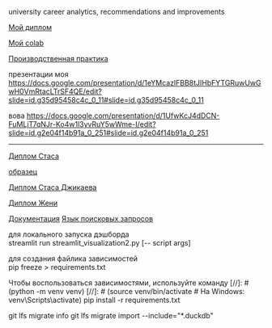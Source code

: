 university career analytics, recommendations and improvements

[Мой диплом](https://docs.google.com/document/d/1JUV-51H1DrZ6TD4kxBC_keaYbhXPaIOPpTovFzjyvME/edit?usp=sharing)

[Мой colab](https://colab.research.google.com/drive/1U28eC46rhrfeXp8LdPB7ikzGLEe3H94Z#scrollTo=HQUjZeVfwvWp)

[Производственная практика](https://docs.google.com/document/d/12WNlBlDwwKI5fRwiFaEw5XwpNe5uShgN/edit?usp=drive_link&ouid=106951595867477742129&rtpof=true&sd=true)  

презентации
моя https://docs.google.com/presentation/d/1eYMcazlFBB8tJIHbFYTGRuwUwGwH0VmRtacLTrSF4QE/edit?slide=id.g35d95458c4c_0_11#slide=id.g35d95458c4c_0_11

вова https://docs.google.com/presentation/d/1UfwKcJ4dDCN-FuMLjT7qNJr-Ko4w1l3yvRuY5wWme-I/edit?slide=id.g2e04f14b91a_0_251#slide=id.g2e04f14b91a_0_251


-----
  
[Диплом Стаса](https://docs.google.com/document/d/1Gz30KDkinINJ9LC2hlhhetW0qfM3b4Mj/edit?usp=sharing&ouid=109488965331708966991&rtpof=true&sd=true)

[образец](https://drive.google.com/file/d/1-l0TXtUxXWFrTweOYB1NNtR3gsal6SCQ/view?usp=sharing)

[Диплом Стаса Джикаева](https://docs.google.com/document/d/1kQipwuVLitPDB8XvRb8XKx80p3vF8awM/edit?usp=sharing&ouid=109488965331708966991&rtpof=true&sd=true)

[Диплом Жени](https://docs.google.com/document/d/13ttOmQabYnUUZ9zBcbzWzMfNLXYjHsgQ/edit?usp=sharing&ouid=109488965331708966991&rtpof=true&sd=true)

[Документация](https://api.hh.ru/openapi/redoc#tag/Poisk-vakansij/)
[Язык поисковых запросов](https://vladikavkaz.hh.ru/article/1175)


для локального запуска дэшборда  
streamlit run streamlit_visualization2.py [-- script args]

для создания файлика зависимостей  
pip freeze > requirements.txt  

Чтобы воспользоваться зависимостями, используйте команду
[//]: # (python -m venv venv)
[//]: # (source venv/bin/activate  # На Windows: venv\Scripts\activate)
pip install -r requirements.txt

 git lfs migrate info
 git lfs migrate import --include="*.duckdb"